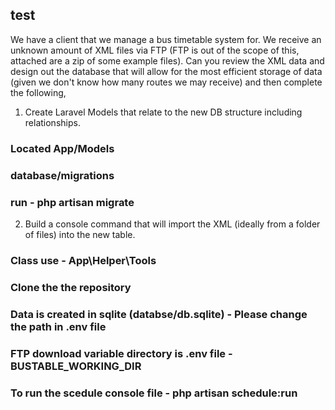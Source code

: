 ## test

We have a client that we manage a bus timetable system for. We receive an unknown amount of XML files via FTP (FTP is out of the scope of this, attached are a zip of some example files). Can you review the XML data and design out the database that will allow for the most efficient storage of data (given we don't know how many routes we may receive) and then complete the following,

1. Create Laravel Models that relate to the new DB structure including relationships.

### Located App/Models
### database/migrations

### run - php artisan migrate


2. Build a console command that will import the XML (ideally from a folder of files) into the new table.

### Class use - App\Helper\Tools

### Clone the the repository

### Data is created in sqlite (databse/db.sqlite) - Please change the path in .env file

### FTP download variable directory is .env file - BUSTABLE_WORKING_DIR

### To run the scedule console file - php artisan schedule:run